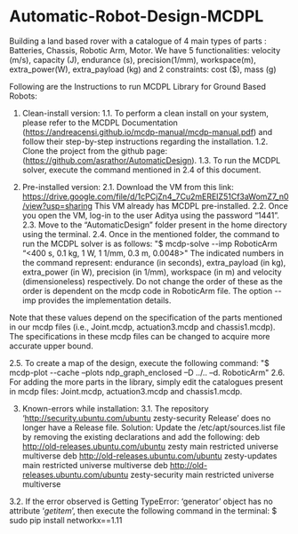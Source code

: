 # Automatic-Robot-Design-MCDPL
Building a land based rover with a catalogue of 4 main types of parts : Batteries, Chassis, Robotic Arm, Motor.
We have 5 functionalities:
velocity (m/s), capacity (J), endurance (s), precision(1/mm), workspace(m), extra_power(W), extra_payload (kg)
and 2 constraints:
cost ($), mass (g)


Following are the Instructions to run MCDPL Library for Ground Based Robots: 

1.	Clean-install version:
1.1.	To perform a clean install on your system, please refer to the MCDPL Documentation (https://andreacensi.github.io/mcdp-manual/mcdp-manual.pdf) and follow their step-by-step instructions regarding the installation.
1.2.	Clone the project from the github page: (https://github.com/asrathor/AutomaticDesign).
1.3.	To run the MCDPL solver, execute the command mentioned in 2.4 of this document.  


2.	Pre-installed version:
2.1.	Download the VM from this link: https://drive.google.com/file/d/1cPCjZn4_7Cu2mEREIZ51Cf3aWomZ7_n0/view?usp=sharing 
This VM already has MCDPL pre-installed. 
2.2.	Once you open the VM, log-in to the user Aditya using the password “1441”.
2.3.	Move to the “AutomaticDesign” folder present in the home directory using the terminal.
2.4.	Once in the mentioned folder, the command to run the MCDPL solver is as follows: 
"$ mcdp-solve --imp RoboticArm “<400 s, 0.1 kg, 1 W, 1 1/mm, 0.3 m, 0.0048>"
The indicated numbers in the command represent: endurance (in seconds), extra_payload (in kg), extra_power (in W), precision (in 1/mm), workspace (in m) and velocity (dimensioneless) respectively. Do not change the order of these as the order is dependent on the mcdp code in RoboticArm file.
The option --imp provides the implementation details.

Note that these values depend on the specification of the parts mentioned in our mcdp files (i.e., Joint.mcdp, actuation3.mcdp and chassis1.mcdp). The specifications in these mcdp files can be changed to acquire more accurate upper bound.

2.5.	To create a map of the design, execute the following command:
"$ mcdp-plot --cache –plots ndp_graph_enclosed –D ../.. –d. RoboticArm" 
2.6.	For adding the more parts in the library, simply edit the catalogues present in mcdp files: Joint.mcdp, actuation3.mcdp and chassis1.mcdp.

3.	Known-errors while installation:
3.1.	The repository ‘http://security.ubuntu.com/ubuntu zesty-security Release’ does no longer have a Release file.
Solution: Update the /etc/apt/sources.list file by removing the existing declarations and add the following:
deb http://old-releases.ubuntu.com/ubuntu zesty main restricted universe multiverse
deb http://old-releases.ubuntu.com/ubuntu zesty-updates main restricted universe multiverse
deb http://old-releases.ubuntu.com/ubuntu zesty-security main restricted universe multiverse

3.2.	If the error observed is Getting TypeError: ‘generator’ object has no attribute ‘_getitem_’, then execute the following command in the terminal:
$ sudo pip install networkx==1.11


